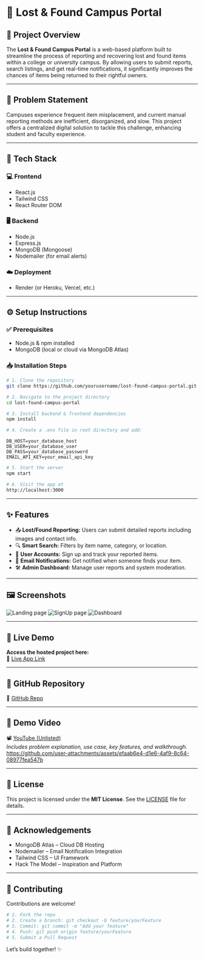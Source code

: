 # 🧭 Lost & Found Campus Portal

## 📌 Project Overview

The **Lost & Found Campus Portal** is a web-based platform built to streamline the process of reporting and recovering lost and found items within a college or university campus. By allowing users to submit reports, search listings, and get real-time notifications, it significantly improves the chances of items being returned to their rightful owners.

---

## 🧠 Problem Statement

Campuses experience frequent item misplacement, and current manual reporting methods are inefficient, disorganized, and slow. This project offers a centralized digital solution to tackle this challenge, enhancing student and faculty experience.

---

## 🧰 Tech Stack

### 💻 Frontend
- React.js
- Tailwind CSS
- React Router DOM

### 🖥️ Backend
- Node.js
- Express.js
- MongoDB (Mongoose)
- Nodemailer (for email alerts)

### ☁️ Deployment
- Render (or Heroku, Vercel, etc.)

---

## ⚙️ Setup Instructions

### ✅ Prerequisites
- Node.js & npm installed
- MongoDB (local or cloud via MongoDB Atlas)

### 📥 Installation Steps

```bash
# 1. Clone the repository
git clone https://github.com/yourusername/lost-found-campus-portal.git

# 2. Navigate to the project directory
cd lost-found-campus-portal

# 3. Install backend & frontend dependencies
npm install

# 4. Create a .env file in root directory and add:
```

```env
DB_HOST=your_database_host
DB_USER=your_database_user
DB_PASS=your_database_password
EMAIL_API_KEY=your_email_api_key
```

```bash
# 5. Start the server
npm start

# 6. Visit the app at
http://localhost:3000
```

---

## ✨ Features

- 📤 **Lost/Found Reporting:** Users can submit detailed reports including images and contact info.
- 🔍 **Smart Search:** Filters by item name, category, or location.
- 🧑 **User Accounts:** Sign up and track your reported items.
- 🔔 **Email Notifications:** Get notified when someone finds your item.
- 🛠️ **Admin Dashboard:** Manage user reports and system moderation.

---

## 🖼️ Screenshots
![Landing page](https://github.com/user-attachments/assets/49d88d3c-d25b-4f49-93f7-7e0b25b6dd28)
![SignUp page](https://github.com/user-attachments/assets/8711ef5b-12af-4bf5-bbbc-41eaaf4620dd)
![Dashboard](https://github.com/user-attachments/assets/b5764d77-ace4-4cb5-b012-7aeea2998e2e)


---

## 🚀 Live Demo

**Access the hosted project here:**  
🔗 [Live App Link](https://lost-found-sooty.vercel.app/)

---

## 📂 GitHub Repository

📁 [GitHub Repo](https://github.com/Chintu1308/lost-found-campus-portal)

---

## 🎥 Demo Video

📽️ [YouTube (Unlisted)](https://youtu.be/gVOdU6n6vWA)  
*Includes problem explanation, use case, key features, and walkthrough.*
https://github.com/user-attachments/assets/efaab6e4-d1e6-4af9-8c64-08977fea547b


---


## 🪪 License

This project is licensed under the **MIT License**. See the [LICENSE](LICENSE) file for details.

---

## 🤝 Acknowledgements

- MongoDB Atlas – Cloud DB Hosting  
- Nodemailer – Email Notification Integration  
- Tailwind CSS – UI Framework  
- Hack The Model – Inspiration and Platform

---

## 👥 Contributing

Contributions are welcome!

```bash
# 1. Fork the repo
# 2. Create a branch: git checkout -b feature/yourFeature
# 3. Commit: git commit -m "Add your feature"
# 4. Push: git push origin feature/yourFeature
# 5. Submit a Pull Request
```

Let’s build together! ✨
